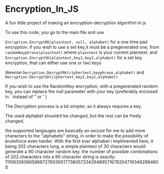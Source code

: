 # Encryption_In_JS
A fun little project of making an encryption-decryption algorithm in js 



To use this code, you go to the main file and use 

`Encryption.EncryptRK(plaintext, null, alphabet)` for a one time pad encryption. if you wish to use a set key,it must be a pregenerated one, from `randomKeyphrase(plaintext)` where `plaintext` is your current plaintext.
and
`Encryption.EncryptSK(plaintext,key1,key2,alphabet)` for a set key encryption, that can either use one or two keys

likewise 
`Decryption.DecryptRK(ciphertext,keyphrase,alphabet)`
and
`Decryption.DecryptSK(ciphertext,key1,key2,alphabet)`

If you wish to use the RandomKey encryption, with a pregenerated random key, you can replace the null parameter with your key (preferably enclosed in ` instead of " or ' )

The Decryption process is a bit simpler, as it always requires a key.

The used alphabet shouldnt be changed, but the rest can be freely changed.


the supported langauges are basically an excuse for me to add more characters to the "alphabets" string, in order to make the possibility of bruteforce even harder.
With the first ever alphabet i implimented here, it being 202 characters long, a simple plaintext of 30 characters would generate a 90 character random key.
the number of possible combinations of 202 characters into a 90 character string is exactly:
1110835608659887276036517736057334264895716782047163462884600 
